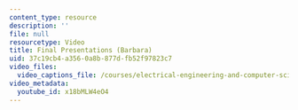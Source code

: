 ```yaml
---
content_type: resource
description: ''
file: null
resourcetype: Video
title: Final Presentations (Barbara)
uid: 37c19cb4-a356-0a8b-877d-fb52f97823c7
video_files:
  video_captions_file: /courses/electrical-engineering-and-computer-science/6-811-principles-and-practice-of-assistive-technology-fall-2014/presentations/copy9_of_final-presentations2/x18bMLW4eO4.vtt
video_metadata:
  youtube_id: x18bMLW4eO4
---
```

